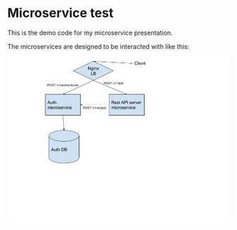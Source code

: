 # Microservice test

This is the demo code for my microservice presentation.

The microservices are designed to be interacted with like this:

![Microservice diagram](https://raw.githubusercontent.com/rjkeller/microservice-demo/master/diagram.png)
